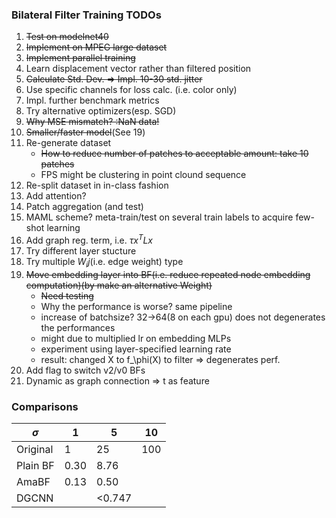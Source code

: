 ### Bilateral Filter Training TODOs 
1. ~~Test on modelnet40~~
2. ~~Implement on MPEG large dataset~~
3. ~~Implement parallel training~~
4. Learn displacement vector rather than filtered position
5. ~~Calculate Std. Dev. => Impl. 10-30 std. jitter~~
6. Use specific channels for loss calc. (i.e. color only)
7. Impl. further benchmark metrics
8. Try alternative optimizers(esp. SGD)
9. ~~Why MSE mismatch? :NaN data!~~
10. ~~Smaller/faster model~~(See 19)
11. Re-generate dataset
    - ~~How to reduce number of patches to acceptable amount: take 10 patches~~
    - FPS might be clustering in point clound sequence
12. Re-split dataset in in-class fashion
13. Add attention? 
14. Patch aggregation (and test)
15. MAML scheme? meta-train/test on several train labels to acquire few-shot learning
16. Add graph reg. term, i.e. $\tau x^T L x$
17. Try different layer stucture
18. Try multiple $W_ij$(i.e. edge weight) type
19. ~~Move embedding layer into BF(i.e. reduce repeated node embedding computation)(by make an alternative Weight)~~
    - ~~Need testing~~
    - Why the performance is worse? same pipeline
    - increase of batchsize? 32->64(8 on each gpu) does not degenerates the performances
    - might due to multiplied lr on embedding MLPs
    - experiment using layer-specified learning rate
    - result: changed X to f_\phi(X) to filter => degenerates perf.
20. Add flag to switch v2/v0 BFs
21. Dynamic as graph connection => t as feature

### Comparisons
| $\sigma$ | 1    | 5     | 10   |
| -------- | ---- | ----- | ---- |
| Original | 1    | 25    | 100  |
| Plain BF | 0.30 | 8.76  |      |
| AmaBF    | 0.13 | 0.50  |      |
| DGCNN    |      | <0.747 |      |


